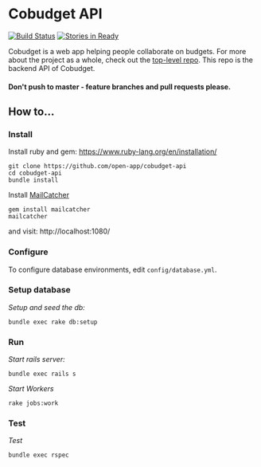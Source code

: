 # Cobudget API

[![Build Status](https://travis-ci.org/open-app/cobudget-api.svg?branch=master)](https://travis-ci.org/open-app/cobudget-api) [![Stories in Ready](https://badge.waffle.io/open-app/cobudget-api.png?label=ready&title=Ready)](https://waffle.io/open-app/cobudget-api)

Cobudget is a web app helping people collaborate on budgets. For more about the project as a whole, check out the [top-level repo](https://github.com/open-app/cobudget). This repo is the backend API of Cobudget.

#### Don't push to master - feature branches and pull requests please.

## How to...

### Install

Install ruby and gem: https://www.ruby-lang.org/en/installation/

```
git clone https://github.com/open-app/cobudget-api
cd cobudget-api
bundle install
```

Install [MailCatcher](http://mailcatcher.me/)

```
gem install mailcatcher
mailcatcher
```

and visit: http://localhost:1080/

### Configure

To configure database environments, edit `config/database.yml`.

### Setup database

*Setup and seed the db:*

```
bundle exec rake db:setup
```

### Run

*Start rails server:*

```
bundle exec rails s
```

*Start Workers*

```
rake jobs:work
```

### Test

*Test*

```
bundle exec rspec
```
